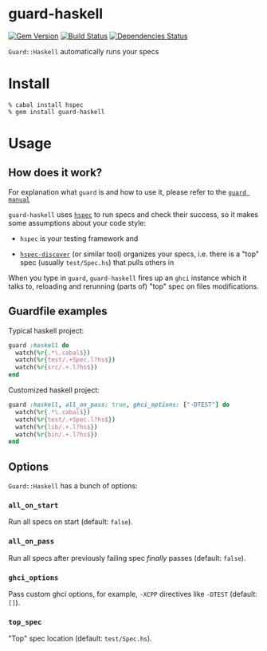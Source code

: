 guard-haskell
=============
[![Gem Version](https://badge.fury.io/rb/guard-haskell.png)](http://badge.fury.io/rb/guard-haskell)
[![Build Status](https://secure.travis-ci.org/supki/guard-haskell.png?branch=master)](http://travis-ci.org/supki/guard-haskell)
[![Dependencies Status](https://gemnasium.com/supki/guard-haskell.png)](https://gemnasium.com/supki/guard-haskell)


`Guard::Haskell` automatically runs your specs

# Install

```shell
% cabal install hspec
% gem install guard-haskell
```

# Usage

## How does it work?

For explanation what `guard` is and how to use it, please refer to the [`guard manual`][0]

`guard-haskell` uses [`hspec`][1] to run specs and check their success, so it makes some assumptions about your code style:

  * `hspec` is your testing framework and

  * [`hspec-discover`][2] (or similar tool) organizes your specs,
  i.e. there is a "top" spec (usually `test/Spec.hs`) that pulls others in

When you type in `guard`, `guard-haskell` fires up an `ghci` instance which it talks to, reloading
and rerunning (parts of) "top" spec on files modifications.

## Guardfile examples

Typical haskell project:

```ruby
guard :haskell do
  watch(%r{.*\.cabal$})
  watch(%r{test/.+Spec.l?hs$})
  watch(%r{src/.+.l?hs$})
end
```

Customized haskell project:

```ruby
guard :haskell, all_on_pass: true, ghci_options: ["-DTEST"] do
  watch(%r{.*\.cabal$})
  watch(%r{test/.+Spec.l?hs$})
  watch(%r{lib/.+.l?hs$})
  watch(%r{bin/.+.l?hs$})
end
```

## Options

`Guard::Haskell` has a bunch of options:

### `all_on_start`

Run all specs on start (default: `false`).

### `all_on_pass`

Run all specs after previously failing spec _finally_ passes (default: `false`).

### `ghci_options`

Pass custom ghci options, for example, `-XCPP` directives like `-DTEST` (default: `[]`).

### `top_spec`

"Top" spec location (default: `test/Spec.hs`).

  [0]: https://github.com/guard/guard#readme
  [1]: http://hspec.github.io/
  [2]: http://hspec.github.io/hspec-discover.html
